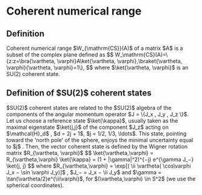 Coherent numerical range
========================

Definition
----------

Coherent numerical range \$W\_{\\mathrm{CS}}(A)\$ of a matrix \$A\$ is a
subset of the complex plane defined as \$\$
W\_\\mathrm{CS}(A)=\\{z:z=\\bra{\\vartheta, \\varphi}A\\ket{\\vartheta,
\\varphi},\\braket{\\vartheta, \\varphi}{\\vartheta, \\varphi}=1\\},
\$\$ where \$\\ket{\\vartheta, \\varphi}\$ is an SU(2) coherent state.

Definition of \$SU(2)\$ coherent states
---------------------------------------

\$SU(2)\$ coherent states are related to the \$SU(2)\$ algebra of the
components of the angular momentum operator \$J = \\{J_x , J_y , J_z
\\}\$. Let us choose a reference state \$\\ket{\\kappa}\$, usually taken
as the maximal eigenstate \$\\ket{j,j}\$ of the component \$J_z\$ acting
on \$\\mathcal{H}\_d\$ , \$d = 2j + 1\$, \$j = 1/2, 1/3, \\ldots\$. This
state, pointing toward the 'north pole' of the sphere, enjoys the
minimal uncertainty equal to \$j\$ . Then, the vector coherent state is
defined by the Wigner rotation matrix \$R\_{\\vartheta, \\varphi}\$ \$\$
\\ket{\\vartheta,\\varphi} = R\_{\\vartheta,\\varphi} \\ket{\\kappa} =
(1 + \|\\gamma\|\^2)\^{−j} e\^{\\gamma J\_−} \\ket{j, j} \$\$ where
\$R\_{\\vartheta,\\varphi} = \\exp\[( \\ii \\vartheta( \\cos\\varphi J_x
− \\sin \\varphi J_y)\]\$ , \$J\_− = J_x − \\ii J_y\$ and \$\\gamma =
\\tan(\\vartheta/2)e\^{\\ii\\varphi}\$, for \$(\\vartheta,\\varphi) \\in
S\^2\$ (we use the spherical coordinates).
